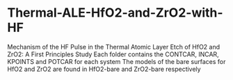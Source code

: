 # Thermal-ALE-HfO2-and-ZrO2-with-HF
Mechanism of the HF Pulse in the Thermal Atomic Layer Etch of HfO2 and ZrO2: A First Principles Study
Each folder contains the CONTCAR, INCAR, KPOINTS and POTCAR for each system
The models of the bare surfaces for HfO2 and ZrO2 are found in HfO2-bare and ZrO2-bare respectively
